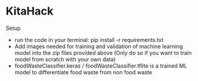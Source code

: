 # KitaHack

Setup
- run the code in your terminal: pip install -r requirements.txt
- Add images needed for training and validation of machine learning model into the zip files provided above (Only do so if you want to train model from scratch with your own data)
- foodWasteClassifier.keras / foodWasteClassifier.tflite is a trained ML model to differentiate food waste from non food waste 
